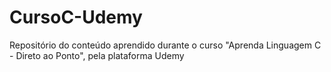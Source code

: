 # CursoC-Udemy
Repositório do conteúdo aprendido durante o curso "Aprenda Linguagem C - Direto ao Ponto", pela plataforma Udemy
